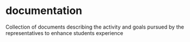 # documentation
Collection of documents describing the activity and goals pursued by the representatives to enhance students experience
